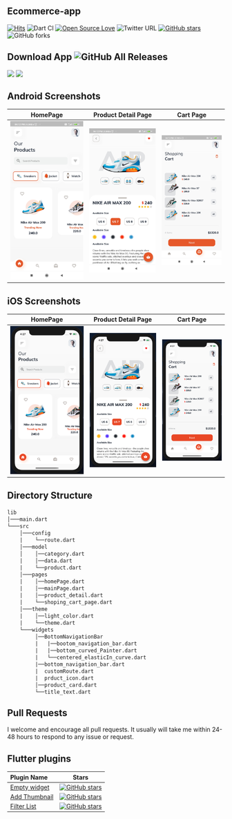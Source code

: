 ## Ecommerce-app 

[![Hits](https://hits.seeyoufarm.com/api/count/incr/badge.svg?url=https%3A%2F%2Fgithub.com%2Fabhi190804%2FEcommerce-app&count_bg=%2379C83D&title_bg=%23555555&icon=&icon_color=%23E7E7E7&title=hits&edge_flat=false)](https://hits.seeyoufarm.com) ![Dart CI](https://github.com/abhi190804/Ecommerce-app/workflows/Dart%20CI/badge.svg) [![Open Source Love](https://badges.frapsoft.com/os/v2/open-source.svg?v=103)](https://github.com/abhi190804/Ecommerce-app)   ![Twitter URL](https://img.shields.io/twitter/url?style=social&url=https%3A%2F%2Ftwitter.com%2Fabhi190804) [![GitHub stars](https://img.shields.io/github/stars/abhi190804/Ecommerce-app?style=social)](https://github.com/login?return_to=%2Fabhi190804%Ecommerce-app) ![GitHub forks](https://img.shields.io/github/forks/abhi190804/Ecommerce-app?style=social) 



## Download App ![GitHub All Releases](https://img.shields.io/github/downloads/abhi190804/Ecommerce-app/total?color=green)
<a href="https://github.com/abhi190804/Ecommerce-app/releases/download/v1.0.0/app-release.apk"><img src="https://playerzon.com/asset/download.png" width="200"></img></a>
<img src="https://cdn.dribbble.com/users/2432994/screenshots/10446127/media/fa0a9ce348e0bfa18b00ba2240543064.png"  /> 

## Android Screenshots

  HomePage                 |   Product Detail Page        |  Cart Page
:-------------------------:|:-------------------------:|:-------------------------:
![](https://github.com/abhi190804/Ecommerce-app/blob/master/screenshots/screenshot_1.jpg?raw=true)|![](https://github.com/abhi190804/Ecommerce-app/blob/master/screenshots/screenshot_2.jpg?raw=true)|![](https://github.com/abhi190804/Ecommerce-app/blob/master/screenshots/screenshot_3.jpg?raw=true)

## iOS Screenshots
  HomePage                 |   Product Detail Page        |  Cart Page
:-------------------------:|:-------------------------:|:-------------------------:
![](https://github.com/abhi190804/Ecommerce-app/blob/master/screenshots/screenshot_ios_1.png?raw=true)|![](https://github.com/abhi190804/Ecommerce-app/blob/master/screenshots/screenshot_ios_2.png?raw=true)|![](https://github.com/abhi190804/Ecommerce-app/blob/master/screenshots/screenshot_ios_3.png?raw=true)

## Directory Structure
```
lib
│───main.dart    
└───src
    │───config
    |    └──route.dart
    │───model
    │    │──category.dart
    |    │──data.dart
    |    └──product.dart
    │───pages
    |    │──homePage.dart
    |    │──mainPage.dart
    |    │──product_detail.dart
    |    └──shoping_cart_page.dart
    │───theme
    |    │──light_color.dart
    |    └──theme.dart
    └───widgets
         │──BottomNavigationBar
         |   |──bootom_navigation_bar.dart
         |   |──bottom_curved_Painter.dart
         |   └──centered_elasticIn_curve.dart
         |──bottom_navigation_bar.dart
         |  customRoute.dart
         |  prduct_icon.dart
         │──product_card.dart
         └──title_text.dart
```
## Pull Requests

I welcome and encourage all pull requests. It usually will take me within 24-48 hours to respond to any issue or request.


## Flutter plugins
Plugin Name        | Stars        
:-------------------------|-------------------------
|[Empty widget](https://github.com/abhi190804/empty_widget) |[![GitHub stars](https://img.shields.io/github/stars/abhi190804/empty_widget?style=social)](https://github.com/login?return_to=%2Fabhi190804%empty_widget)
|[Add Thumbnail](https://github.com/abhi190804/flutter_plugin_add_thumbnail) |[![GitHub stars](https://img.shields.io/github/stars/abhi190804/flutter_plugin_add_thumbnail?style=social)](https://github.com/login?return_to=%2Fabhi190804%flutter_plugin_add_thumbnail)
|[Filter List](https://github.com/abhi190804/flutter_plugin_filter_list)| [![GitHub stars](https://img.shields.io/github/stars/abhi190804/flutter_plugin_filter_list?style=social)](https://github.com/login?return_to=%2Fabhi190804%flutter_plugin_filter_list)